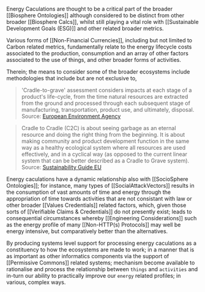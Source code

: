 Energy Caculations are thought to be a critical part of the broader [[Biosphere Ontologies]] although considered to be distinct from other broader [[Biosphere Calcs]], whilst still playing a vital role with [[Sustainable Development Goals (ESG)]] and other related broader metrics. 

Various forms of [[Non-Financial Currencies]], including but not limited to Carbon related metrics, fundamentally relate to the energy lifecycle costs associated to the production, consumption and an array of other factors associated to the use of things, and other broader forms of activities. 

Therein; the means to consider some of the broader ecosystems include methodologies that include but are not exclusive to,

> 'Cradle-to-grave' assessment considers impacts at each stage of a product's life-cycle, from the time natural resources are extracted from the ground and processed through each subsequent stage of manufacturing, transportation, product use, and ultimately, disposal.
   Source: [European Environment Agency](https://www.eea.europa.eu/help/glossary/eea-glossary/cradle-to-grave)


> Cradle to Cradle (C2C) is about seeing garbage as an eternal resource and doing the right thing from the beginning. It is about making community and product development function in the same way as a healthy ecological system where all resources are used effectively, and in a cyclical way (as opposed to the current linear system that can be better described as a Cradle to Grave system).
   Source: [Sustainability Guide EU](https://sustainabilityguide.eu/methods/cradle-to-cradle/)

Energy caculations have a dynamic relationship also with [[SocioSphere Ontologies]]; for instance,  many types of [[SocialAttackVectors]] results in the consumption of vast amounts of time and energy through the appropriation of time towards activities that are not consistant with law or other broader [[Values Credentials]] related factors, which, given those sorts of [[Verifiable Claims & Credentials]] do not presently exist; leads to consequential circumstances whereby [[Engineering Considerations]] such as the energy profile of many [[Non-HTTP(s) Protocols]] may well be energy intensive, but comparatively better than the alternatives. 

By producing systems level support for processing energy caculations as a constituency to how the ecosystems are made to work; in a manner that is as important as other informatics components via the support of  [[Permissive Commons]] related systems; mechanism become available to rationalise and process the relationship between `things` and `activities` and in-turn our ability to practically improve our `energy` related profiles; in various, complex ways.